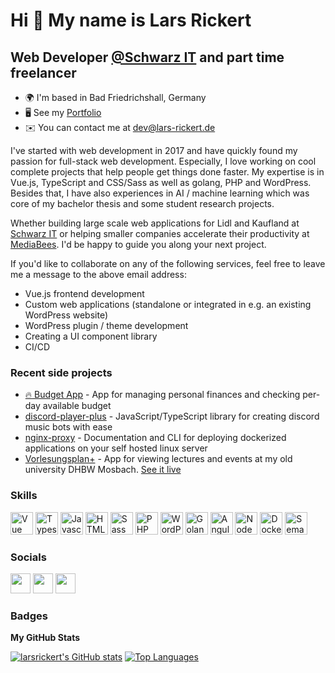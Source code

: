 # Hi 👋 My name is Lars Rickert

## Web Developer [@Schwarz IT](https://it.schwarz) and part time freelancer

- 🌍 I'm based in Bad Friedrichshall, Germany
- 🖥️ See my [Portfolio](https://lars-rickert.de)
- ✉️ You can contact me at [dev@lars-rickert.de](mailto:dev@lars-rickert.de)

I've started with web development in 2017 and have quickly found my passion for full-stack web development. Especially, I love working on cool complete projects that help people get things done faster. My expertise is in Vue.js, TypeScript and CSS/Sass as well as golang, PHP and WordPress. Besides that, I have also experiences in AI / machine learning which was core of my bachelor thesis and some student research projects.

Whether building large scale web applications for Lidl and Kaufland at [Schwarz IT](https://it.schwarz) or helping smaller companies accelerate their productivity at [MediaBees](https://mediabees.de). I'd be happy to guide you along your next project.

If you'd like to collaborate on any of the following services, feel free to leave me a message to the above email address:

- Vue.js frontend development
- Custom web applications (standalone or integrated in e.g. an existing WordPress website)
- WordPress plugin / theme development
- Creating a UI component library
- CI/CD

### Recent side projects

- [:fire: Budget App](https://budget-app.de) - App for managing personal finances and checking per-day available budget
- [discord-player-plus](https://discordplayerplus.lars-rickert.de/) - JavaScript/TypeScript library for creating discord music bots with ease
- [nginx-proxy](https://nginxproxy.lars-rickert.de/) - Documentation and CLI for deploying dockerized applications on your self hosted linux server
- [Vorlesungsplan+](https://github.com/larsrickert/vorlesungsplan-plus) - App for viewing lectures and events at my old university DHBW Mosbach. [See it live](https://vorlesungsplan.lars-rickert.de)

### Skills

<p align="left">
<a href="https://vuejs.org/" target="_blank" rel="noreferrer"><img src="https://raw.githubusercontent.com/danielcranney/readme-generator/main/public/icons/skills/vuejs-colored.svg" width="36" height="36" alt="Vue" /></a>
<a href="https://www.typescriptlang.org/" target="_blank" rel="noreferrer"><img src="https://raw.githubusercontent.com/danielcranney/readme-generator/main/public/icons/skills/typescript-colored.svg" width="36" height="36" alt="Typescript" /></a>
<a href="https://developer.mozilla.org/en-US/docs/Web/JavaScript" target="_blank" rel="noreferrer"><img src="https://raw.githubusercontent.com/danielcranney/readme-generator/main/public/icons/skills/javascript-colored.svg" width="36" height="36" alt="Javascript" /></a>
<a href="https://developer.mozilla.org/en-US/docs/Glossary/HTML5" target="_blank" rel="noreferrer"><img src="https://raw.githubusercontent.com/danielcranney/readme-generator/main/public/icons/skills/html5-colored.svg" width="36" height="36" alt="HTML5" /></a>
<a href="https://sass-lang.com/" target="_blank" rel="noreferrer"><img src="https://raw.githubusercontent.com/danielcranney/readme-generator/main/public/icons/skills/sass-colored.svg" width="36" height="36" alt="Sass" /></a>
<a href="https://www.php.net/" target="_blank" rel="noreferrer"><img src="https://raw.githubusercontent.com/danielcranney/readme-generator/main/public/icons/skills/php-colored.svg" width="36" height="36" alt="PHP" /></a>
<a href="https://wordpress.org/" target="_blank" rel="noreferrer"><img src="https://s.w.org/style/images/about/WordPress-logotype-simplified.png" width="36" height="36" alt="WordPress" /></a>
<a href="https://go.dev/" target="_blank" rel="noreferrer"><img src="https://raw.githubusercontent.com/danielcranney/readme-generator/main/public/icons/skills/go-colored.svg" width="36" height="36" alt="Golang" /></a>
<a href="https://angular.io/" target="_blank" rel="noreferrer"><img src="https://raw.githubusercontent.com/danielcranney/readme-generator/main/public/icons/skills/angularjs-colored.svg" width="36" height="36" alt="Angular" /></a>
<a href="https://nodejs.org/en/" target="_blank" rel="noreferrer"><img src="https://raw.githubusercontent.com/danielcranney/readme-generator/main/public/icons/skills/nodejs-colored.svg" width="36" height="36" alt="NodeJS" /></a>
<a href="https://www.docker.com/" target="_blank" rel="noreferrer"><img src="https://www.docker.com/wp-content/uploads/2022/03/vertical-logo-monochromatic.png" width="36" height="36" alt="Docker" /></a>
<a href="https://semantic-release.gitbook.io/semantic-release/" target="_blank" rel="noreferrer"><img src="https://avatars.githubusercontent.com/u/12867925" width="36" height="36" alt="Semantic release" /></a>
</p>

### Socials

<p align="left"> <a href="https://www.linkedin.com/in/lars-rickert-392857255" target="_blank" rel="noreferrer"><img src="https://raw.githubusercontent.com/danielcranney/readme-generator/main/public/icons/socials/linkedin.svg" width="32" height="32" /></a> <a href="https://discord.com/users/251414332955557889" target="_blank" rel="noreferrer"><img src="https://raw.githubusercontent.com/danielcranney/readme-generator/main/public/icons/socials/discord.svg" width="32" height="32" /></a> <a href="https://www.github.com/larsrickert" target="_blank" rel="noreferrer"><img src="https://raw.githubusercontent.com/danielcranney/readme-generator/main/public/icons/socials/github.svg" width="32" height="32" /></a></p>

### Badges

<b>My GitHub Stats</b>

<a href="http://www.github.com/larsrickert"><img src="https://github-readme-stats.vercel.app/api?username=larsrickert&show_icons=true&hide=&count_private=true&title_color=3382ed&text_color=ffffff&icon_color=3382ed&bg_color=1c1917&hide_border=true&show_icons=true" alt="larsrickert's GitHub stats" /></a>
<a href="https://github.com/larsrickert"><img src="https://github-readme-stats.vercel.app/api/top-langs/?username=larsrickert&langs_count=10&title_color=3382ed&text_color=ffffff&icon_color=3382ed&bg_color=1c1917&hide_border=true&locale=en&layout=compact" alt="Top Languages" /></a>
